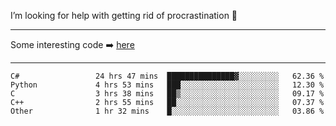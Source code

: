 I’m looking for help with getting rid of procrastination 🤔

-----

Some interesting code :arrow_right: [here](https://github.com/zhen8838/playground)

-----

<!--START_SECTION:waka-->

```text
C#                 24 hrs 47 mins  ███████████████▓░░░░░░░░░   62.36 %
Python             4 hrs 53 mins   ███░░░░░░░░░░░░░░░░░░░░░░   12.30 %
C                  3 hrs 38 mins   ██▒░░░░░░░░░░░░░░░░░░░░░░   09.17 %
C++                2 hrs 55 mins   ██░░░░░░░░░░░░░░░░░░░░░░░   07.37 %
Other              1 hr 32 mins    █░░░░░░░░░░░░░░░░░░░░░░░░   03.86 %
```

<!--END_SECTION:waka-->

<!--
**zhen8838/zhen8838** is a ✨ _special_ ✨ repository because its `README.md` (this file) appears on your GitHub profile.

Here are some ideas to get you started:

- 🔭 I’m currently working on ...
- 🌱 I’m currently learning ...
- 👯 I’m looking to collaborate on ...
 ...
- 💬 Ask me about ...
- 📫 How to reach me: ...
- 😄 Pronouns: ...
- ⚡ Fun fact: ...
-->
